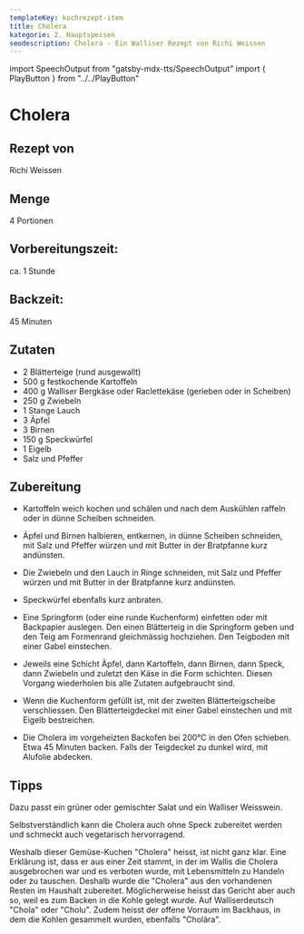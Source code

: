```yaml
---
templateKey: kochrezept-item
title: Cholera
kategorie: 2. Hauptspeisen
seodescription: Cholera - Ein Walliser Rezept von Richi Weissen
---
```

import SpeechOutput from "gatsby-mdx-tts/SpeechOutput"
import { PlayButton } from "../../PlayButton"

<SpeechOutput id="kochrezept-richi-weissen-cholera" customPlayButton={PlayButton}>

# Cholera

## Rezept von

Richi Weissen

## Menge

4 Portionen

## Vorbereitungszeit:  
ca. 1 Stunde 

## Backzeit:   
45 Minuten


## Zutaten

* 2 Blätterteige (rund ausgewallt)
* 500 g festkochende Kartoffeln
* 400 g Walliser Bergkäse oder Raclettekäse (gerieben oder in Scheiben)
* 250 g Zwiebeln
* 1 Stange Lauch
* 3 Äpfel
* 3 Birnen
* 150 g Speckwürfel
* 1 Eigelb
* Salz und Pfeffer



## Zubereitung
* Kartoffeln weich kochen und schälen und nach dem Auskühlen raffeln oder in dünne Scheiben schneiden.  
* Äpfel und Birnen halbieren, entkernen, in dünne Scheiben schneiden, mit Salz und Pfeffer würzen und mit Butter in der Bratpfanne kurz andünsten. 

* Die Zwiebeln und den Lauch in Ringe schneiden, mit Salz und Pfeffer würzen und mit Butter in der Bratpfanne kurz andünsten.   
* Speckwürfel ebenfalls kurz anbraten. 
* Eine Springform (oder eine runde Kuchenform) einfetten oder mit Backpapier auslegen. Den einen Blätterteig in die Springform geben und den Teig am Formenrand gleichmässig hochziehen. Den Teigboden mit einer Gabel einstechen. 
* Jeweils eine Schicht Äpfel, dann Kartoffeln, dann Birnen, dann Speck, dann Zwiebeln und zuletzt den Käse in die Form schichten. Diesen Vorgang wiederholen bis alle Zutaten aufgebraucht sind.

* Wenn die Kuchenform gefüllt ist, mit der zweiten Blätterteigscheibe verschliessen. Den Blätterteigdeckel mit einer Gabel einstechen und mit Eigelb bestreichen. 
* Die Cholera im vorgeheizten Backofen bei 200°C in den Ofen schieben. Etwa 45 Minuten backen. Falls der Teigdeckel zu dunkel wird, mit Alufolie abdecken.


## Tipps

Dazu passt ein grüner oder gemischter Salat und ein Walliser Weisswein. 

Selbstverständlich kann die Cholera auch ohne Speck zubereitet werden und schmeckt auch vegetarisch hervorragend. 

Weshalb dieser Gemüse-Kuchen "Cholera" heisst, ist nicht ganz klar. Eine Erklärung ist, dass er aus einer Zeit stammt, in der im Wallis die Cholera ausgebrochen war und es verboten wurde, mit Lebensmitteln zu Handeln oder zu tauschen. Deshalb wurde die "Cholera" aus den vorhandenen Resten im Haushalt zubereitet. 
Möglicherweise heisst das Gericht aber auch so, weil es zum Backen in die Kohle gelegt wurde. Auf Walliserdeutsch "Chola" oder "Cholu". Zudem heisst der offene Vorraum im Backhaus, in dem die Kohlen gesammelt wurden, ebenfalls "Cholära".

 

</SpeechOutput>